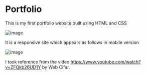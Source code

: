 # Portfolio
This is my first portfolio website built using HTML and CSS

![image](https://user-images.githubusercontent.com/97385810/192110744-1628afbd-bb56-4284-b2a7-de3121825af7.png)

It is a responsive site which appears as follows in mobile version

![image](https://user-images.githubusercontent.com/97385810/192110805-2d572d28-24ed-4c38-8b39-eaf8d5e87bf3.png)

I took reference from the video https://www.youtube.com/watch?v=ZFQkb26UD1Y by Web Cifar.
